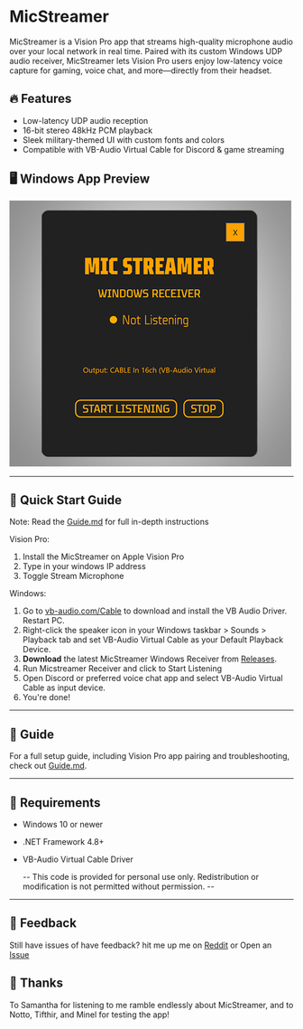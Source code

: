 # MicStreamer
MicStreamer is a Vision Pro app that streams high-quality microphone audio over your local network in real time. Paired with its custom Windows UDP audio receiver, MicStreamer lets Vision Pro users enjoy low-latency voice capture for gaming, voice chat, and more—directly from their headset.



## 🔥 Features
- Low-latency UDP audio reception
- 16-bit stereo 48kHz PCM playback
- Sleek military-themed UI with custom fonts and colors
- Compatible with VB-Audio Virtual Cable for Discord & game streaming

## 🖥️ Windows App Preview

![MicStreamer Windows](https://github.com/NeoVectorX/MicStreamer/blob/main/MicStreamer-Windows.jpg)

---

## 🚀 Quick Start Guide

Note: Read the [Guide.md](Guide.md) for full in-depth instructions

Vision Pro: 

1. Install the MicStreamer on Apple Vision Pro
2. Type in your windows IP address
3. Toggle Stream Microphone

Windows: 
1. Go to [vb-audio.com/Cable](https://vb-audio.com/Cable/) to download and install the VB Audio Driver. Restart PC.
2. Right-click the speaker icon in your Windows taskbar > Sounds > Playback tab and set VB-Audio Virtual Cable as your Default Playback Device.
3. **Download** the latest MicStreamer Windows Receiver from [Releases](https://github.com/NeoVectorX/MicStreamer/releases).
4. Run Micstreamer Receiver and click to Start Listening
5. Open Discord or preferred voice chat app and select VB-Audio Virtual Cable as input device. 
6. You're done!

---



## 📖 Guide

For a full setup guide, including Vision Pro app pairing and troubleshooting, check out [Guide.md](Guide.md).

---

## 🔧 Requirements
- Windows 10 or newer
- .NET Framework 4.8+
- VB-Audio Virtual Cable Driver

  -- This code is provided for personal use only. Redistribution or modification is not permitted without permission. --

---

## 💬 Feedback

Still have issues of have feedback? hit me up me on [Reddit](https://www.reddit.com/user/Kengine/) or Open an [Issue](https://github.com/NeoVectorX/MicStreamer/issues)



## 🙌 Thanks

To Samantha for listening to me ramble endlessly about MicStreamer, and to Notto, Tifthir, and Minel for testing the app!
